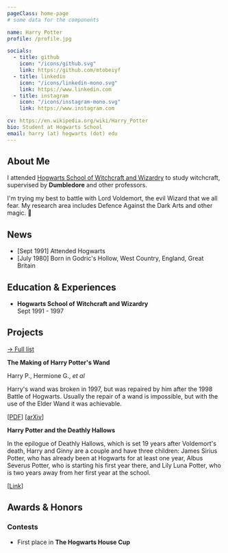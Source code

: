 ```yaml
---
pageClass: home-page
# some data for the components

name: Harry Potter
profile: /profile.jpg

socials:
  - title: github
    icon: "/icons/github.svg"
    link: https://github.com/mtobeiyf
  - title: linkedin
    icon: "/icons/linkedin-mono.svg"
    link: https://www.linkedin.com
  - title: instagram
    icon: "/icons/instagram-mono.svg"
    link: https://www.instagram.com

cv: https://en.wikipedia.org/wiki/Harry_Potter
bio: Student at Hogwarts School
email: harry (at) hogwarts (dot) edu
---
```


<ProfileSection :frontmatter="$page.frontmatter" />

## About Me

I attended [Hogwarts School of Witchcraft and Wizardry](https://en.wikipedia.org/wiki/Hogwarts) to study witchcraft, supervised by **Dumbledore** and other professors. 

I'm trying my best to battle with Lord Voldemort, the evil Wizard that we all fear. My research area includes Defence Against the Dark Arts and other magic. :dizzy:


## News

- [Sept 1991] Attended Hogwarts
- [July 1980] Born in Godric's Hollow, West Country, England, Great Britain


## Education & Experiences

- **Hogwarts School of Witchcraft and Wizardry** <br/>
Sept 1991 - 1997


## Projects


[→ Full list](/projects/)

<ProjectCard image="/projects/1.png" hideBorder=true>

  **The Making of Harry Potter's Wand**

  Harry P., Hermione G., *et al*
  
  Harry's wand was broken in 1997, but was repaired by him after the 1998 Battle of Hogwarts. Usually the repair of a wand is impossible, but with the use of the Elder Wand it was achievable.
  
  [[PDF](https://www.google.com)] [[arXiv](https://arxiv.org)]

</ProjectCard>

<ProjectCard hideBorder=true>

  **Harry Potter and the Deathly Hallows**
  
  In the epilogue of Deathly Hallows, which is set 19 years after Voldemort's death, Harry and Ginny are a couple and have three children: James Sirius Potter, who has already been at Hogwarts for at least one year, Albus Severus Potter, who is starting his first year there, and Lily Luna Potter, who is two years away from her first year at the school.

  [[Link](https://www.google.com)]

</ProjectCard>


## Awards & Honors

### Contests

- First place in **The Hogwarts House Cup**


<!-- Custom style for this page -->

<style lang="stylus">

.theme-container.home-page .page
  font-size 16px
  font-family "lucida grande", "lucida sans unicode", lucida, "Helvetica Neue", Helvetica, Arial, sans-serif;
  p
    margin 0 0 0.5rem
  p, ul, ol
    line-height normal
  a
    font-weight normal
  .theme-default-content:not(.custom) > h2
    margin-bottom 0.5rem
  .theme-default-content:not(.custom) > h2:first-child + p
    margin-top 0.5rem
  .theme-default-content:not(.custom) > h3
    padding-top 4rem

  /* Override */
  .md-card
    margin-top 0.5em
    .card-image
      padding 0.2rem
      img
        max-width 120px
        max-height 120px
    .card-content p
      -webkit-margin-after 0.2em

@media (max-width: 419px)
  .theme-container.home-page .page
    p, ul, ol
      line-height 1.5

    .md-card
      .card-image
        img 
          width 100%
          max-width 400px

</style>

